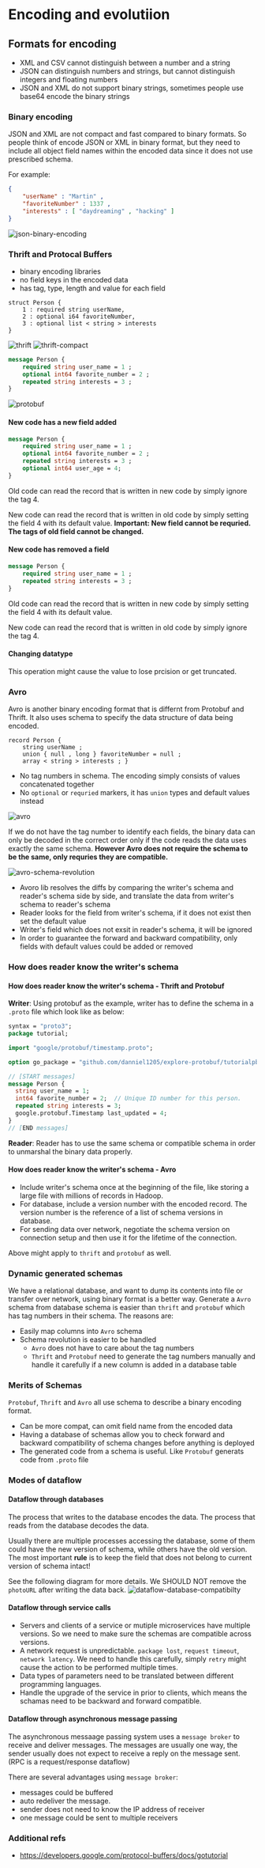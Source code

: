 # Encoding and evolutiion

## Formats for encoding

- XML and CSV cannot distinguish between a number and a string
- JSON can distinguish numbers and strings, but cannot distinguish integers and floating numbers
- JSON and XML do not support binary strings, sometimes people use base64 encode the binary strings

### Binary encoding

JSON and XML are not compact and fast compared to binary formats. So people think of encode JSON or XML in binary format,
but they need to include all object field names within the encoded data since it does not use prescribed schema.

For example:

``` json
{
    "userName" : "Martin" ,
    "favoriteNumber" : 1337 ,
    "interests" : [ "daydreaming" , "hacking" ]
}
```

![json-binary-encoding](./resources/json-binary-encoding.png)

### Thrift and Protocal Buffers

- binary encoding libraries
- no field keys in the encoded data
- has tag, type, length and value for each field

``` thrift
struct Person {
    1 : required string userName,
    2 : optional i64 favoriteNumber,
    3 : optional list < string > interests
}
```

![thrift](./resources/thrift.png)
![thrift-compact](./resources/thrift-compact.png)

``` protobuf
message Person {
    required string user_name = 1 ;
    optional int64 favorite_number = 2 ;
    repeated string interests = 3 ;
}
```

![protobuf](./resources/protobuf.png)

#### New code has a new field added

``` protobuf
message Person {
    required string user_name = 1 ;
    optional int64 favorite_number = 2 ;
    repeated string interests = 3 ;
    optional int64 user_age = 4;
}
```

Old code can read the record that is written in new code by simply ignore the tag 4.

New code can read the record that is written in old code by simply setting the field 4 with its default value.
**Important: New field cannot be requried. The tags of old field cannot be changed.**

#### New code has removed a field

``` protobuf
message Person {
    required string user_name = 1 ;
    repeated string interests = 3 ;
}
```

Old code can read the record that is written in new code by simply setting the field 4 with its default value.

New code can read the record that is written in old code by simply ignore the tag 4.

#### Changing datatype

This operation might cause the value to lose prcision or get truncated.

### Avro

Avro is another binary encoding format that is differnt from Protobuf and Thrift. It also uses schema to specify the
data structure of data being encoded.

``` Avro
record Person {
    string userName ;
    union { null , long } favoriteNumber = null ;
    array < string > interests ; }
```

- No tag numbers in schema. The encoding simply consists of values concatenated together
- No `optional` or `requried` markers, it has `union` types and default values instead

![avro](./resources/avro.png)

If we do not have the tag number to identify each fields, the binary data can only be decoded in the correct order only
if the code reads the data uses exactly the same schema. **However Avro does not require the schema to be the same,
only requries they are compatible.**

![avro-schema-revolution](./resources/avro-schema-revolution.png)

- Avoro lib resolves the diffs by comparing the writer's schema and reader's schema side by side, and translate the data
  from writer's schema to reader's schema
- Reader looks for the field from writer's schema, if it does not exist then set the default value
- Writer's field which does not exsit in reader's schema, it will be ignored
- In order to guarantee the forward and backward compatibility, only fields with default values could be added or removed

### How does reader know the writer's schema

#### How does reader know the writer's schema - Thrift and Protobuf

**Writer**: Using protobuf as the example, writer has to define the schema in a `.proto` file which look like as below:

``` protobuf
syntax = "proto3";
package tutorial;

import "google/protobuf/timestamp.proto";

option go_package = "github.com/danniel1205/explore-protobuf/tutorialpb";

// [START messages]
message Person {
  string user_name = 1;
  int64 favorite_number = 2;  // Unique ID number for this person.
  repeated string interests = 3;
  google.protobuf.Timestamp last_updated = 4;
}
// [END messages]
```

**Reader**: Reader has to use the same schema or compatible schema in order to unmarshal the binary data properly.

#### How does reader know the writer's schema - Avro

- Include writer's schema once at the beginning of the file, like storing a large file with millions of records in Hadoop.
- For database, include a version number with the encoded record. The version number is the reference of a list of schema
  versions in database.
- For sending data over network, negotiate the schema version on connection setup and then use it for the lifetime of
  the connection.

Above might apply to `thrift` and `protobuf` as well.

### Dynamic generated schemas

We have a relational database, and want to dump its contents into file or transfer over network, using binary format is
a better way. Generate a `Avro` schema from database schema is easier than `thrift` and `protobuf` which has tag numbers
in their schema. The reasons are:

- Easily map columns into `Avro` schema
- Schema revolution is easier to be handled
  - `Avro` does not have to care about the tag numbers
  - `Thrift` and `Protobuf` need to generate the tag numbers manually and handle it carefully if a new column is added
    in a database table

### Merits of Schemas

`Protobuf`, `Thrift` and `Avro` all use schema to describe a binary encoding format.

- Can be more compat, can omit field name from the encoded data
- Having a database of schemas allow you to check forward and backward compatibility of schema changes before anything
  is deployed
- The generated code from a schema is useful. Like `Protobuf` generats code from `.proto` file

### Modes of dataflow

#### Dataflow through databases

The process that writes to the database encodes the data. The process that reads from the database decodes the data.

Usually there are multiple processes accessing the database, some of them could have the new version of schema, while
others have the old version. The most important **rule** is to keep the field that does not belong to current version
of schema intact!

See the following diagram for more details. We SHOULD NOT remove the `photoURL` after writing the data back.
![dataflow-database-compatibilty](./resources/dataflow-database-compatibility.png)

#### Dataflow through service calls

- Servers and clients of a service or mutiple microservices have multiple versions. So we need to make sure the schemas
  are compatible across versions.
- A network request is unpredictable. `package lost`, `request timeout`, `network latency`. We need to handle this
  carefully, simply `retry` might cause the action to be performed multiple times.
- Data types of parameters need to be translated between different programming languages.
- Handle the upgrade of the service in prior to clients, which means the schamas need to be backward and forward compatible.

#### Dataflow through asynchronous message passing

The asynchronous messaage passing system uses a `message broker` to receive and deliver messages. The messages are usually
one way, the sender usually does not expect to receive a reply on the message sent. (RPC is a request/response dataflow)

There are several advantages using `message broker`:

- messages could be buffered
- auto redeliver the message.
- sender does not need to know the IP address of receiver
- one message could be sent to multiple receivers

### Additional refs

- <https://developers.google.com/protocol-buffers/docs/gotutorial>
